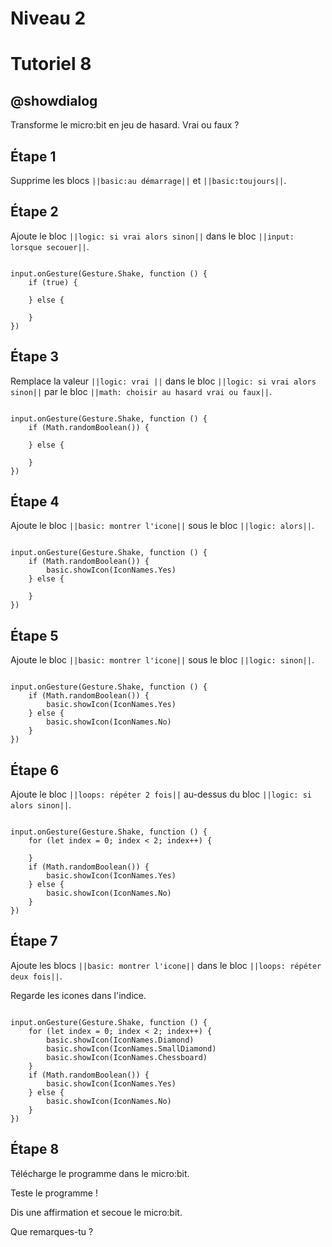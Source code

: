 # Niveau 2

# Tutoriel 8

## @showdialog

Transforme le micro:bit en jeu de hasard. Vrai ou faux ?

## Étape 1

Supprime les blocs ``||basic:au démarrage||`` et ``||basic:toujours||``.

## Étape 2

Ajoute le bloc ``||logic: si vrai alors sinon||`` dans le bloc ``||input: lorsque secouer||``.

```blocks

input.onGesture(Gesture.Shake, function () {
    if (true) {
    	
    } else {
    	
    }
})

```

## Étape 3

Remplace la valeur ``||logic: vrai ||`` dans le bloc ``||logic: si vrai alors sinon||`` par le bloc ``||math: choisir au hasard vrai ou faux||``.

```blocks

input.onGesture(Gesture.Shake, function () {
    if (Math.randomBoolean()) {
    	
    } else {
    	
    }
})

```

## Étape 4

Ajoute le bloc ``||basic: montrer l'icone||`` sous le bloc ``||logic: alors||``.

```blocks

input.onGesture(Gesture.Shake, function () {
    if (Math.randomBoolean()) {
        basic.showIcon(IconNames.Yes)
    } else {
    	
    }
})

```

## Étape 5

Ajoute le bloc ``||basic: montrer l'icone||`` sous le bloc ``||logic: sinon||``.

```blocks

input.onGesture(Gesture.Shake, function () {
    if (Math.randomBoolean()) {
        basic.showIcon(IconNames.Yes)
    } else {
        basic.showIcon(IconNames.No)
    }
})

```

## Étape 6

Ajoute le bloc ``||loops: répéter 2 fois||`` au-dessus du bloc ``||logic: si alors sinon||``.

```blocks

input.onGesture(Gesture.Shake, function () {
    for (let index = 0; index < 2; index++) {
    	
    }
    if (Math.randomBoolean()) {
        basic.showIcon(IconNames.Yes)
    } else {
        basic.showIcon(IconNames.No)
    }
})

```

## Étape 7

Ajoute les blocs ``||basic: montrer l'icone||`` dans le bloc ``||loops: répéter deux fois||``.

Regarde les icones dans l'indice.

```blocks

input.onGesture(Gesture.Shake, function () {
    for (let index = 0; index < 2; index++) {
        basic.showIcon(IconNames.Diamond)
        basic.showIcon(IconNames.SmallDiamond)
        basic.showIcon(IconNames.Chessboard)
    }
    if (Math.randomBoolean()) {
        basic.showIcon(IconNames.Yes)
    } else {
        basic.showIcon(IconNames.No)
    }
})

```

## Étape 8

Télécharge le programme dans le micro:bit.

Teste le programme !

Dis une affirmation et secoue le micro:bit.

Que remarques-tu ?
